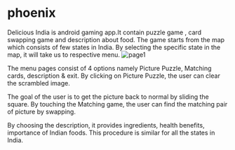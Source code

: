 # phoenix
Delicious India is android gaming app.It contain puzzle game , card swapping game and description about food.
The  game starts from the map which consists of few states in India.
 By selecting the specific state in the map, it will take us to respective menu.
 ![page1](https://user-images.githubusercontent.com/79742924/136807722-8010f99d-f1d4-4c53-a141-26166df6a12f.jpg)

 
 
 
 The menu pages consist of 4 options namely Picture Puzzle, Matching cards, description & exit.
 By clicking on Picture Puzzle, the user can clear the scrambled image.


The goal of the user is to get the picture back to normal by sliding the square.
By touching the Matching game, the user can find the matching pair of picture by swapping.



By choosing the description, it provides ingredients, health benefits, importance of Indian foods.
This procedure is similar for all the states in India.
